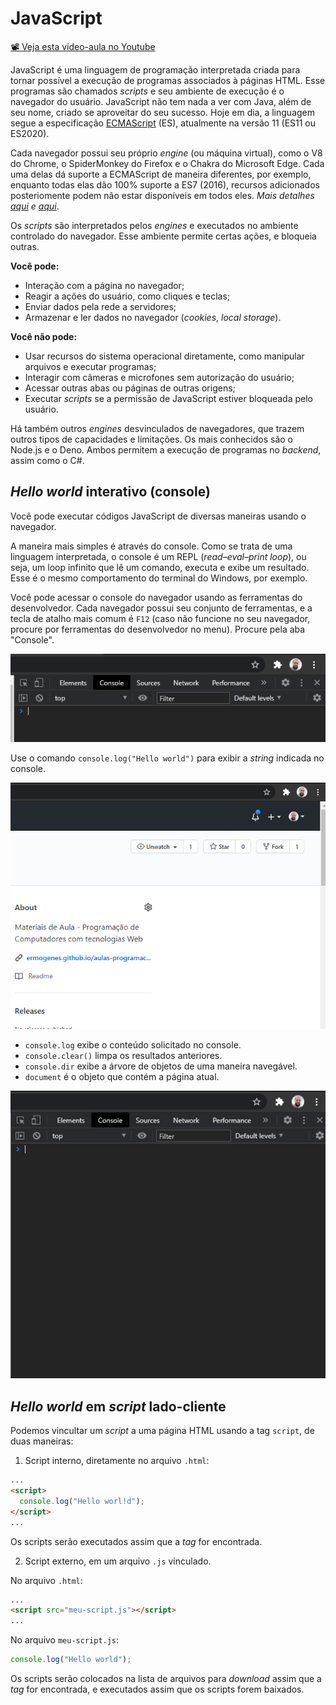 # JavaScript

[📽 Veja esta vídeo-aula no Youtube](https://youtu.be/ejWjuYLnKkA)

JavaScript é uma linguagem de programação interpretada criada para tornar possível a execução de programas associados à páginas HTML. Esse programas são chamados _scripts_ e seu ambiente de execução é o navegador do usuário. JavaScript não tem nada a ver com Java, além de seu nome, criado se aproveitar do seu sucesso. Hoje em dia, a linguagem segue a especificação [ECMAScript](https://www.ecma-international.org/publications/standards/Ecma-262.htm) (ES), atualmente na versão 11 (ES11 ou ES2020).

Cada navegador possui seu próprio _engine_ (ou máquina virtual), como o V8 do Chrome, o SpiderMonkey do Firefox e o Chakra do Microsoft Edge. Cada uma delas dá suporte a ECMAScript de maneira diferentes, por exemplo, enquanto todas elas dão 100% suporte a ES7 (2016), recursos adicionados posteriomente podem não estar disponíveis em todos eles. _Mais detalhes [aqui](https://caniuse.com/es6) e [aqui](https://kangax.github.io/compat-table/es6/)_.

Os _scripts_ são interpretados pelos _engines_ e executados no ambiente controlado do navegador. Esse ambiente permite certas ações, e bloqueia outras.

**Você pode:**

- Interação com a página no navegador;
- Reagir a ações do usuário, como cliques e teclas;
- Enviar dados pela rede a servidores;
- Armazenar e ler dados no navegador (_cookies_, _local storage_).

**Você não pode:**

- Usar recursos do sistema operacional diretamente, como manipular arquivos e executar programas;
- Interagir com câmeras e microfones sem autorização do usuário;
- Acessar outras abas ou páginas de outras origens;
- Executar _scripts_ se a permissão de JavaScript estiver bloqueada pelo usuário.

Há também outros _engines_ desvinculados de navegadores, que trazem outros tipos de capacidades e limitações. Os mais conhecidos são o Node.js e o Deno. Ambos permitem a execução de programas no _backend_, assim como o C#.

## _Hello world_ interativo (console)

Você pode executar códigos JavaScript de diversas maneiras usando o navegador.

A maneira mais simples é através do console. Como se trata de uma linguagem interpretada, o console é um REPL (_read–eval–print loop_), ou seja, um loop infinito que lê um comando, executa e exibe um resultado. Esse é o mesmo comportamento do terminal do Windows, por exemplo.

Você pode acessar o console do navegador usando as ferramentas do desenvolvedor. Cada navegador possui seu conjunto de ferramentas, e a tecla de atalho mais comum é `F12` (caso não funcione no seu navegador, procure por ferramentas do desenvolvedor no menu). Procure pela aba "Console".

![](000128.png)

Use o comando `console.log("Hello world")` para exibir a _string_ indicada no console.

![](000129.gif)

- `console.log` exibe o conteúdo solicitado no console.
- `console.clear()` limpa os resultados anteriores.
- `console.dir` exibe a árvore de objetos de uma maneira navegável.
- `document` é o objeto que contém a página atual.

![](000130.gif)

## _Hello world_ em _script_ lado-cliente

Podemos vincultar um _script_ a uma página HTML usando a tag `script`, de duas maneiras:

1. Script interno, diretamente no arquivo `.html`:

```html
...
<script>
  console.log("Hello worl!d");
</script>
...
```

Os scripts serão executados assim que a _tag_ for encontrada.

2. Script externo, em um arquivo `.js` vinculado.

No arquivo `.html`:

```html
...
<script src="meu-script.js"></script>
...
```

No arquivo `meu-script.js`:

```js
console.log("Hello world");
```

Os scripts serão colocados na lista de arquivos para _download_ assim que a _tag_ for encontrada, e executados assim que os scripts forem baixados.
